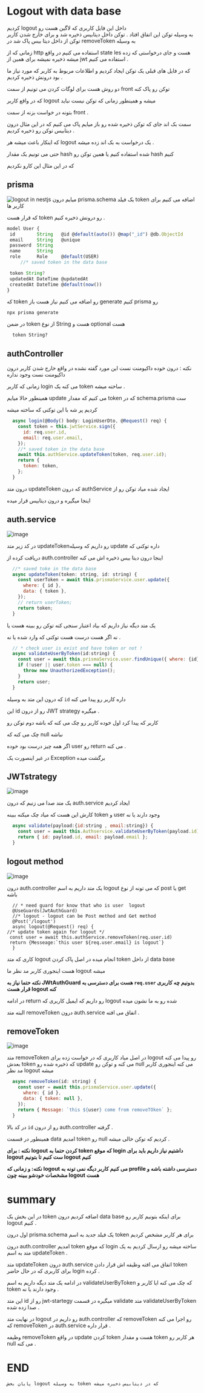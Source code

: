 # Logout with data base 

 کردیم logout داخل این فایل کاربری که لاگین هست رو  
 به وسیله توکن این اتفاق افتاد . توکن داخل دیتابیس ذخیره شد 
 و برای خارج شدن کاربر توکن از داخل دیتا بیس پاک شد 
 در  removeToken به وسیله 

زمانی که از http استفاده می کنیم در واقع state les هست و جای درخواستی که زده میشه ذخیره نمیشه برای همین از jwt استفاده می کنیم . 


که در فایل های قبلی یک توکن ایجاد کردیم و اطلاعات مربوط به کاربر که مورد نیاز ما بود درونش ذخیره کردیم .

دو روش هست برای لوگات کردن می تونیم از سمت front توکن رو پاک کنه 

که در واقع کاربر logout میشه و همینطور زمانی که توکن نیست نباید 

بتونه در خواست بزنه از سمت front . 

سمت بک اند جای که توکن ذخیره شده رو باز میایم پاک می کنیم که در این مثال درون دیتابیس توکن رو ذخیره کردیم . 

که اینکار باعث میشه هر logout یک درخواست به بک اند زده میشه . 

حتی می تونیم یک مقدار hash شده استفاده کنیم یا همین توکن رو hash کنیم 

که در این مثال این کارو نکردیم 

 ## prisma 

<img src='https://github.com/mosenn/back-end/assets/91747908/15d81635-7090-49d5-8eb9-75154ee1c57b' alt='logout in nestjs' />
 میایم درون prisma.schema یک فیلد token اضافه می کنیم برای کاربر ها 

 که قرار هست token رو درونش ذخیره کنیم . 

 ```javascript
model User {
  id        String   @id @default(auto()) @map("_id") @db.ObjectId
  email     String   @unique
  password  String
  name      String
  role      Role     @default(USER)
      //* saved token in the data base

  token String?
  updatedAt DateTime @updatedAt
  createdAt DateTime @default(now())
}
```

که token رو اضافه می کنیم نیاز هست باز generate کنیم prisma رو 


```
npx prisma generate
```

در ضمن token از نوع String هست و optional هست 

```
  token String?
```

 ## authController 


نکته : درون خوده داکیومنت نست این مورد گفته نشده 
در واقع خارج شدن کاربر درون داکیومنت نست وجود نداره


زمانی که کاربر login می کنه یک token ساخته میشه . 

همینطور حالا میایم update می کنیم که مفدار token که در schema.prisma ست 

کردیم پر شه با این توکنی که ساخته میشه 

```javascript
  async login(@Body() body: LoginUserDto, @Request() req) {
    const token = this.jwtService.sign({
      id: req.user.id,
      email: req.user.email,
    });
    //* saved token in the data base
    await this.authService.updateToken(token, req.user.id);
    return {
      token: token,
    };
  }
```
درون متد updateToken که درون authService ایجاد شده میاد توکن رو از 

اینجا میگیره و درون دیتابیس قرار میده 

## auth.service

![image](https://github.com/mosenn/back-end/assets/91747908/ab025f0a-a1e2-48a1-87a4-1d0d01e5a688)


در کد زیر متد updateTokenرو داریم که وسیله update داره توکنی که 

دریافت کرده از auth.controller اینجا درون دیتا بیس ذخیره اش می کنه

```javascript
  //* saved toke in the data base
  async updateToken(token: string, id: string) {
    const userToken = await this.prismaService.user.update({
      where: { id },
      data: { token },
    });
    // return userToken;
    return token;
  }
```

یک متد دیگه نیاز داریم که بیاد اعتبار سنجی کنه توکن رو ببینه هست یا

نه اگر هست درست هست توکنی که وارد شده یا نه . 

```javascript
  // * check user is exist and have token or not !
  async validateUserByToken(id:string) {
    const user = await this.prismaService.user.findUnique({ where: {id}});
    if (!user || user.token === null) {
      throw new UnauthorizedException();
    }
    return user;
  }
```

که درون این متد به وسیله `id` داره کاربر رو پیدا می کنه 

این id رو از درون  JWT strategy میگیره .

کاربر که پیدا کرد اول خوده کاربر رو چک می کنه که باشه دوم توکن رو

چک می کنه که null نباشه 

اگر همه چیز درست بود خوده user رو return می کنه . 

در غیر اینصورت یک Exception برگشت میده 


## JWTstrategy 

![image](https://github.com/mosenn/back-end/assets/91747908/7e600a46-771e-4292-9a9d-1e0975b8261d)


یک متد صدا می زنیم که درون auth.service ایجاد کردیم 

کارش این هست که میاد چک میکنه ببینه token و user وجود دارند یا نه 

```javascript
  async validate(payload:{id:string , email:string}) {
    const user = await this.Authservice.validateUserByToken(payload.id)
    return { id: payload.id, email: payload.email };
  }
```

## logout method 

![image](https://github.com/mosenn/back-end/assets/91747908/c397f873-a594-4d32-9fef-5966fa903e63)

درون auth.controller یک متد داریم به اسم logout که می تونه از نوع post یا get باشه 

```
  // * need guard for know that who is user  logout
  @UseGuards(JwtAuthGuard)
  //* logout - logout can be Post method and Get method
  @Post('/logout')
  async logout(@Request() req) {
//* update token again for logout */
 const user = await this.authService.removeToken(req.user.id)
 return {Messeage:`this user ${req.user.email} is logout`}
  }
```

کاری که متد logout انجام میده در اصل پاک کردن token از داخل data base 

هست اینجوری کاربر مد نظر ما logout میشه 

**نکته حتما نیاز به JWtAuthGuard هست برای دسترسی به `req.user` بدونیم چه کاربری قرار هست logout کنه**

در ادامه return رو داریم که ایمیل کاربری که logout شده رو به ما نشون میده

البته متد removeToken درون auth.service اتفاق می افته . 

## removeToken 

![image](https://github.com/mosenn/back-end/assets/91747908/c92284b7-2428-4861-8d1e-2fd471945647)

متد removeToken در  اصل میاد کاربری که در خواست زده برای logout رو پیدا می کنه بعدش token که ذخیره شده رو update می کنه و توکن رو null می کنه اینجوری کاربر مد نظر logout میشه 

```javascript
  async removeToken(id: string) {
    const user = await this.prismaService.user.update({
      where: { id },
      data: { token: null },
    });
    return { Message: `this ${user} come from removeTOken` };
  }
```
در کد بالا `id` رو از درون auth.controller گرفته .

همینطور در قسمت data امدیم token رو null کردیم که توکن خالی میشه .

**نکته : برای logout کردن حتما به token که موقع login داشتیم نیاز داریم باید برای logout ست کنیم تا بتونیم logout کنیم**

**نکته: و زمانی که logout می کنیم کاربر دیگه نمی تونه به profile 
دسترسی داشته باشه و مشخصات خودشو ببینه چون logout هست**

# summary

در این بخش یک token اضافه کردیم درون data base برای اینکه بتونیم کاربر رو logout کنیم . 

اول درون prisma.schema یک فیلد جدید به اسم token برای هر کاربر مشخص کردیم 

درون auth.controller امدیم token که موقع login ساخته میشه رو ارسال کردیم به یک متد به اسم updateToken . 

متد updateToken درون auth.service اتفاق می افته وظیفه اش قرار دادن token برای کاربری که در حال حاضر login کرده . 

در ادامه یک متد دیگه داریم به اسم validateUserByToken که چک می کنه ایا کاربر و token وجود دارند یا نه . 

این متد id رو از jwt-startegy میگیره در قسمت validate متد validateUserByToken صدا زده شده . 

در نهایت متد logout رو داریم در auth.controller که removeToken رو اجرا می کنه که removeToken در auth.service قرار داره . 

وظیفه removeToken در واقع update کردن token هست و مقدار token هر کاربر رو null می کنه . 

# END 

`پایان بخش logout به وسیله token که در دیتابیس ذخیره میشه`
